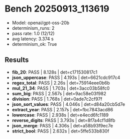 # Bench 20250913_113619
- Model: openai/gpt-oss-20b
- determinism_runs: 2
- pass rate: 1.0 (12/12)
- avg latency: 3.374 s
- determinism_ok: True

## Results
- **fib_20**: PASS | 8.128s | det=c171530817c1
- **json_uppercase**: PASS | 4.193s | det=6621cdc917c4
- **regex_total**: PASS | 2.26s | det=75914eee0b6b
- **mul_21_34**: PASS | 1.703s | det=3acc03b58fc0
- **sum_big**: PASS | 2.567s | det=9ac58e03f982
- **division**: PASS | 1.768s | det=0ade7c2cf97f
- **json_sort_values**: PASS | 4.046s | det=d84a20cb5d7e
- **extract_year**: PASS | 2.157s | det=fbc7843acd86
- **lowercase**: PASS | 2.938s | det=e4ecd6fc1189
- **reverse_digits**: PASS | 3.793s | det=8f7a4cf1d8fb
- **json_merge**: PASS | 4.306s | det=a58b93f9ec7e
- **strict_bool**: PASS | 2.632s | det=5ffe533b830f